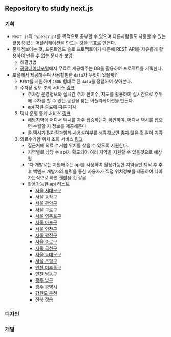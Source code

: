 ## Repository to study next.js

### 기획
- `Next.js`와 `TypeScript`를 목적으로 공부할 수 있으며 다른사람들도 사용할 수 있는 활용성 있는 어플리케이션을 만드는 것을 목표로 만든다.
- 문제점보이는 것, 프론트엔드 솔로 프로젝트이기 때문에 REST API를 자유롭게 활용하여 만들 수 없는 문제가 보임.
  - 해결방법
  - [공공데이터포털](https://data.go.kr)에서 무료로 제공해주는 DB를 활용하여 프로젝트를 기획한다.
- 포털에서 제공해주며 사용할만한 `data`가 무엇이 있을까?
  - `REST`를 지원하며 `JSON` 형태로 된 `data`를 정렬하여 찾아본다.
  1. 주차장 정보 조회 서비스 [링크](https://www.data.go.kr/data/15113190/openapi.do)
     - 주차장 운영정보와 실시간 주차 잔여수, 지도를 활용하여 실시간으로 주위에 주차를 할 수 있는 공간을 찾는 어플리케이션을 만든다. 
     - <s>api 지원 종료에 따른 기각</s>
  2. 택시 운행 통계 서비스 [링크](https://www.data.go.kr/data/15113195/openapi.do)
     -  해당지역에 어디서 택시를 자주 탑승하는지 확인하여, 어디서 택시를 잡으면 수월할 지 정보를 제공해준다
     - <s>콜 택시가 많아짐과함께 사용성여부를 생각해보면 좋지 않을 것 같아 기각</s>
  3. 의료수거함 위치 조회 서비스 [링크](https://www.data.go.kr/data/15068863/fileData.do)
     - 집근처에 의료 수거함 위치를 찾을 수 있도록 지원한다.
     - 지역별로 상당 수 api가 확도되어 여러 지역을 지원할 수 있을것으로 예상됨
     - 1차 개발로는 지원해주는 api를 사용하여 활용가능한 지역들만 제작 후 추후 백엔드 개발자의 협력을 통한 사용자가 직접 위치정보를 제공하여 나아가는식으로 하면 괜찮을 것 같음
     - 활용가능한 api 리스트
       - [서울 서대문구](https://www.data.go.kr/data/15068863/fileData.do)
       - [서울 동작구](https://www.data.go.kr/data/15068021/fileData.do)
       - [서울 관악구](https://www.data.go.kr/data/15076398/fileData.do)
       - [서울 구로구](https://www.data.go.kr/data/15068871/fileData.do)
       - [서울 영등포구](https://www.data.go.kr/data/15106473/fileData.do)
       - [서울 마포구](https://www.data.go.kr/data/15110590/fileData.do)
       - [서울 양천구](https://www.data.go.kr/data/15105196/fileData.do)
       - [서울 광진구](https://www.data.go.kr/data/15109594/fileData.do)
       - [서울 종로구](https://www.data.go.kr/data/15104622/fileData.do)
       - [서울 금천구](https://www.data.go.kr/data/15106679/fileData.do)
       - [서울 동대문구](https://www.data.go.kr/data/15112228/fileData.do)
       - [서울 은평구](https://www.data.go.kr/data/15118490/fileData.do)
       - [인천 미추홀구](https://www.data.go.kr/data/15086045/fileData.do)
       - [인천 남동구](https://www.data.go.kr/data/15104008/fileData.do)
       - [광주 남구](https://www.data.go.kr/data/15122304/fileData.do)
       - [광주 광역시](https://www.data.go.kr/data/15056449/fileData.do)
       - [강원도 춘천](https://www.data.go.kr/data/15108522/fileData.do)
       - [전북 정읍](https://www.data.go.kr/data/15098214/fileData.do)


### 디자인

### 개발